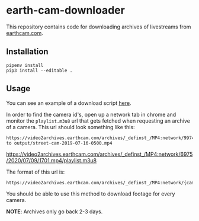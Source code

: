 earth-cam-downloader
===================

This repository contains code for downloading archives of livestreams from [earthcam.com](https://www.earthcam.com/). 


## Installation

```
pipenv install 
pip3 install --editable .
```

## Usage 

You can see an example of a download script [here](script/times-square.py).

In order to find the camera id's, open up a network tab in chrome and monitor the `playlist.m3u8` url that gets fetched when requesting an archive of a camera. This url should look something like this:
```
https://video2archives.earthcam.com/archives/_definst_/MP4:network/9974/2019/07/16/0500.mp4/playlist.m3u8 to output/street-cam-2019-07-16-0500.mp4
```

https://video2archives.earthcam.com/archives/_definst_/MP4:network/6975/2020/07/09/1701.mp4/playlist.m3u8

The format of this url is:
```
https://video2archives.earthcam.com/archives/_definst_/MP4:network/{camera_id}/{year}/{month}/{day}/{hour}.mp4/playlist.m3u8
```

You should be able to use this method to download footage for every camera.

**NOTE**: Archives only go back 2-3 days.

